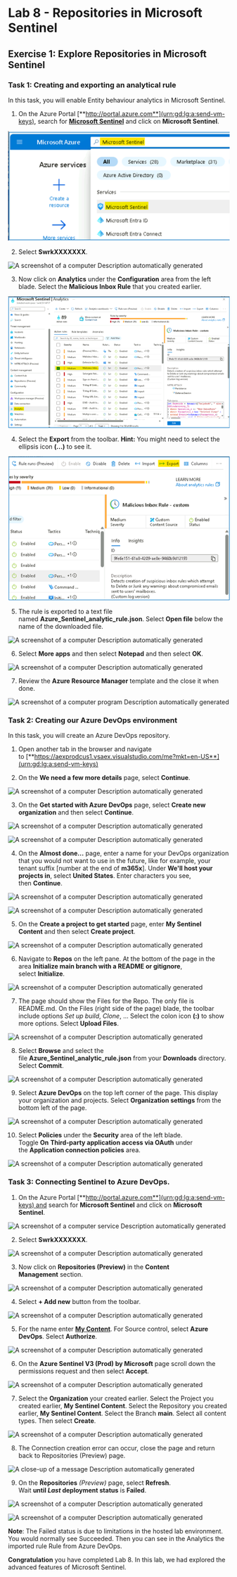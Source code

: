 # Lab 8 - Repositories in Microsoft Sentinel

## Exercise 1: Explore Repositories in Microsoft Sentinel

### Task 1: Creating and exporting an analytical rule

In this task, you will enable Entity behaviour analytics in Microsoft
Sentinel.

1.  On the Azure
    Portal [**http://portal.azure.com**](urn:gd:lg:a:send-vm-keys),
    search for [**Microsoft Sentinel**](urn:gd:lg:a:send-vm-keys) and
    click on **Microsoft Sentinel**.

![](./media/image1.png)

2.  Select **SwrkXXXXXXX**.

![A screenshot of a computer Description automatically
generated](./media/image2.png)

3.  Now click on **Analytics** under the **Configuration** area from the
    left blade. Select the **Malicious Inbox Rule** that you created
    earlier.

![](./media/image3.png)

4.  Select the **Export** from the toolbar. **Hint:** You might need to
    select the ellipsis icon **(...)** to see it.

![](./media/image4.png)

5.  The rule is exported to a text file
    named **Azure_Sentinel_analytic_rule.json**. Select **Open
    file** below the name of the downloaded file.

![A screenshot of a computer Description automatically
generated](./media/image5.png)

6.  Select **More apps** and then select **Notepad** and then
    select **OK**.

![A screenshot of a computer Description automatically
generated](./media/image6.png)

7.  Review the **Azure Resource Manager** template and the close it when
    done.

![A screenshot of a computer program Description automatically
generated](./media/image7.png)

### Task 2: Creating our Azure DevOps environment

In this task, you will create an Azure DevOps repository.

1.  Open another tab in the browser and navigate
    to [**https://aexprodcus1.vsaex.visualstudio.com/me?mkt=en-US**](urn:gd:lg:a:send-vm-keys)

2.  On the **We need a few more details** page, select **Continue**.

![A screenshot of a computer Description automatically
generated](./media/image8.png)

3.  On the **Get started with Azure DevOps** page, select **Create new
    organization** and then select **Continue**.

![A screenshot of a computer Description automatically
generated](./media/image9.png)

![A screenshot of a computer Description automatically
generated](./media/image10.png)

4.  On the **Almost done...** page, enter a name for your DevOps
    organization that you would not want to use in the future, like for
    example, your tenant suffix \[number at the end of **m365x**\].
    Under **We'll host your projects in**, select **United States**.
    Enter characters you see, then **Continue**.

![A screenshot of a computer Description automatically
generated](./media/image11.png)

![A screenshot of a computer Description automatically
generated](./media/image12.png)

5.  On the **Create a project to get started** page, enter **My Sentinel
    Content** and then select **Create project**.

![A screenshot of a computer Description automatically
generated](./media/image13.png)

6.  Navigate to **Repos** on the left pane. At the bottom of the page in
    the area **Initialize main branch with a README or gitignore**,
    select **Initialize**.

![A screenshot of a computer Description automatically
generated](./media/image14.png)

7.  The page should show the Files for the Repo. The only file is
    README.md. On the Files (right side of the page) blade, the toolbar
    include options *Set up build*, *Clone*, ... Select the colon
    icon **(:)** to show more options. Select **Upload Files**.

![A screenshot of a computer Description automatically
generated](./media/image15.png)

8.  Select **Browse** and select the
    file **Azure_Sentinel_analytic_rule.json** from
    your **Downloads** directory. Select **Commit**.

![A screenshot of a computer Description automatically
generated](./media/image16.png)

9.  Select **Azure DevOps** on the top left corner of the page. This
    display your organization and projects. Select **Organization
    settings** from the bottom left of the page.

![A screenshot of a computer Description automatically
generated](./media/image17.png)

10. Select **Policies** under the **Security** area of the left blade.
    Toggle **On** **Third-party application access via OAuth** under
    the **Application connection policies** area.

![A screenshot of a computer Description automatically
generated](./media/image18.png)

### Task 3: Connecting Sentinel to Azure DevOps.

1.  On the Azure
    Portal [**http://portal.azure.com**](urn:gd:lg:a:send-vm-keys) and
    search for **Microsoft Sentinel** and click on **Microsoft
    Sentinel**.

![A screenshot of a computer service Description automatically
generated](./media/image19.png)

2.  Select **SwrkXXXXXXX**.

![A screenshot of a computer Description automatically
generated](./media/image20.png)

3.  Now click on **Repositories (Preview)** in the **Content
    Management** section.

![A screenshot of a computer Description automatically
generated](./media/image21.png)

4.  Select **+ Add new** button from the toolbar.

![A screenshot of a computer Description automatically
generated](./media/image22.png)

5.  For the name enter [**My Content**](urn:gd:lg:a:send-vm-keys). For
    Source control, select **Azure DevOps**. Select **Authorize**.

![A screenshot of a computer Description automatically
generated](./media/image23.png)

6.  On the **Azure Sentinel V3 (Prod) by Microsoft** page scroll down
    the permissions request and then select **Accept**.

![A screenshot of a computer Description automatically
generated](./media/image24.png)

7.  Select the **Organization** your created earlier. Select the Project
    you created earlier, **My Sentinel Content**. Select the Repository
    you created earlier, **My Sentinel Content**. Select the
    Branch **main**. Select all content types. Then select **Create**.

![A screenshot of a computer Description automatically
generated](./media/image25.png)

8.  The Connection creation error can occur, close the page and return
    back to Repositories (Preview) page.

![A close-up of a message Description automatically
generated](./media/image26.png)

9.  On the **Repositories** *(Preview)* page, select **Refresh**.
    Wait **until *Last* deployment status** is **Failed**.

![A screenshot of a computer Description automatically
generated](./media/image27.png)

![A screenshot of a computer Description automatically
generated](./media/image28.png)

**Note**: The Failed status is due to limitations in the hosted lab
environment. You would normally see Succeeded. Then you can see in the
Analytics the imported rule Rule from Azure DevOps.

**Congratulation** you have completed Lab 8. In this lab, we had
explored the advanced features of Microsoft Sentinel.
